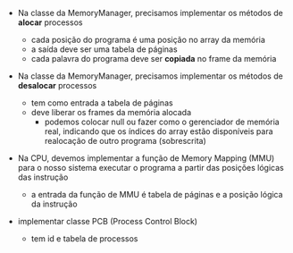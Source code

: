 - Na classe da MemoryManager, precisamos implementar os métodos de **alocar** processos
    - cada posição do programa é uma posição no array da memória
    - a saída deve ser uma tabela de páginas
    - cada palavra do programa deve ser **copiada** no frame da memória

- Na classe da MemoryManager, precisamos implementar os métodos de **desalocar** processos
    - tem como entrada a tabela de páginas
    - deve liberar os frames da memória alocada
        - podemos colocar null ou fazer como o gerenciador de memória real, indicando que os índices do array estão disponíveis para realocação de outro programa (sobrescrita)


- Na CPU, devemos implementar a função de Memory Mapping (MMU) para o nosso sistema executar o programa a partir das posições lógicas das instrução
    - a entrada da função de MMU é tabela de páginas e a posição lógica da instrução

- implementar classe PCB (Process Control Block)
    - tem id e tabela de processos